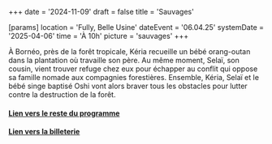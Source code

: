 +++
date = '2024-11-09'
draft = false
title = 'Sauvages'

[params]
location = 'Fully, Belle Usine'
dateEvent = '06.04.25'
systemDate = '2025-04-06'
time = 'À 10h'
picture = 'sauvages'
+++

À Bornéo, près de la forêt tropicale, Kéria recueille un bébé orang-outan dans la plantation où travaille son père. Au même moment, Selaï, son cousin, vient trouver refuge chez eux pour échapper au conflit qui oppose sa famille nomade aux compagnies forestières.
Ensemble, Kéria, Selaï et le bébé singe baptisé Oshi vont alors braver tous les obstacles pour lutter contre la destruction de la forêt.

#### [Lien vers le reste du programme](https://www.festivaldufilmvert.ch/fr/programme/2025/belle-usine-a-fully)

#### [Lien vers la billeterie](https://infomaniak.events/en-ch/shop/festival-du-film-vert-fully-2025-AD5XTNGQDX)

